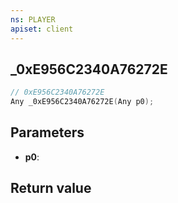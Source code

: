 ```yaml
---
ns: PLAYER
apiset: client
---
```

## _0xE956C2340A76272E

```c
// 0xE956C2340A76272E
Any _0xE956C2340A76272E(Any p0);
```


## Parameters
* **p0**:

## Return value

